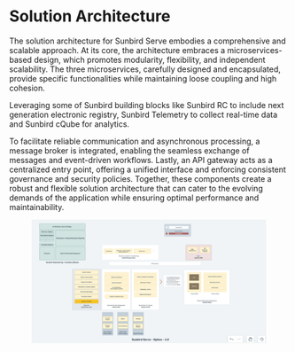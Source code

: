 # Solution Architecture

The solution architecture for Sunbird Serve embodies a comprehensive and scalable approach. At its core, the architecture embraces a microservices-based design, which promotes modularity, flexibility, and independent scalability. The three microservices, carefully designed and encapsulated, provide specific functionalities while maintaining loose coupling and high cohesion.&#x20;

Leveraging some of Sunbird building blocks like Sunbird RC to include next generation electronic registry, Sunbird Telemetry to collect real-time data and Sunbird cQube for analytics.

To facilitate reliable communication and asynchronous processing, a message broker is integrated, enabling the seamless exchange of messages and event-driven workflows. Lastly, an API gateway acts as a centralized entry point, offering a unified interface and enforcing consistent governance and security policies. Together, these components create a robust and flexible solution architecture that can cater to the evolving demands of the application while ensuring optimal performance and maintainability.

<figure><img src="../../.gitbook/assets/Sunbird-Serve-Arch.png" alt=""><figcaption></figcaption></figure>
